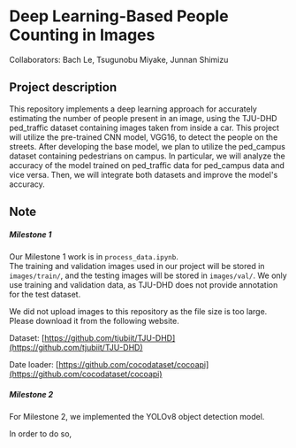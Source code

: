 # Deep Learning-Based People Counting in Images

Collaborators: Bach Le, Tsugunobu Miyake, Junnan Shimizu

## Project description
This repository implements a deep learning approach for accurately estimating the number of people present in an image, using the TJU-DHD ped_traffic dataset containing images taken from inside a car. This project will utilize the pre-trained CNN model, VGG16, to detect the people on the streets. After developing the base model, we plan to utilize the ped_campus dataset containing pedestrians on campus. In particular, we will analyze the accuracy of the model trained on ped_traffic data for ped_campus data and vice versa. Then, we will integrate both datasets and improve the model's accuracy. 

## Note

##### Milestone 1
Our Milestone 1 work is in `process_data.ipynb`. \
The training and validation images used in our project will be stored in `images/train/`, and the testing images will be stored in `images/val/`. We only use training and validation data, as TJU-DHD does not provide annotation for the test dataset.


We did not upload images to this repository as the file size is too large. Please download it from the following website.

Dataset: [https://github.com/tjubiit/TJU-DHD](https://github.com/tjubiit/TJU-DHD)

Date loader: [https://github.com/cocodataset/cocoapi](https://github.com/cocodataset/cocoapi)

##### Milestone 2
For Milestone 2, we implemented the YOLOv8 object detection model. 

In order to do so, 
